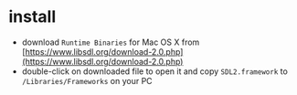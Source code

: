 # install

* download `Runtime Binaries` for Mac OS X from [https://www.libsdl.org/download-2.0.php](https://www.libsdl.org/download-2.0.php)
* double-click on downloaded file to open it and copy `SDL2.framework` to `/Libraries/Frameworks` on your PC
